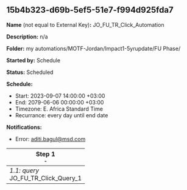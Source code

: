 ## 15b4b323-d69b-5ef5-51e7-f994d925fda7

**Name** (not equal to External Key)**:** JO_FU_TR_Click_Automation

**Description:** n/a

**Folder:** my automations/MOTF-Jordan/Impact1-5yrupdate/FU Phase/

**Started by:** Schedule

**Status:** Scheduled

**Schedule:**

* Start: 2023-09-07 14:00:00 +03:00
* End: 2079-06-06 00:00:00 +03:00
* Timezone: E. Africa Standard Time
* Recurrance: every day until end date

**Notifications:**

* Error: aditi.bagul@msd.com

| Step 1<br>_<small>-</small>_ |
| --- |
| _1.1: query_<br>JO_FU_TR_Click_Query_1 |
